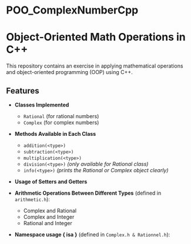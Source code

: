 # POO_ComplexNumberCpp
# Object-Oriented Math Operations in C++  

This repository contains an exercise in applying mathematical operations and object-oriented programming (OOP) using C++.  

## Features  

- **Classes Implemented**  
  - `Rational` (for rational numbers)  
  - `Complex` (for complex numbers)  

- **Methods Available in Each Class**  
  - `addition(<type>)`  
  - `subtraction(<type>)`  
  - `multiplication(<type>)`  
  - `division(<type>)` *(only available for Rational class)*  
  - `info(<type>)` *(prints the Rational or Complex object clearly)*  

- **Usage of Setters and Getters**  

- **Arithmetic Operations Between Different Types** (defined in `arithmetic.h`):  
  - Complex and Rational  
  - Complex and Integer  
  - Rational and Integer  


- **Namespace usage { isa }** (defined in `Complex.h & Rationnel.h`):  
